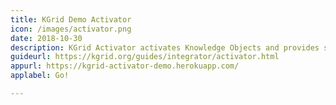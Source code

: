 ```yaml
---
title: KGrid Demo Activator
icon: /images/activator.png
date: 2018-10-30
description: KGrid Activator activates Knowledge Objects and provides services through REST API.
guideurl: https://kgrid.org/guides/integrator/activator.html
appurl: https://kgrid-activator-demo.herokuapp.com/
applabel: Go!

---
```

